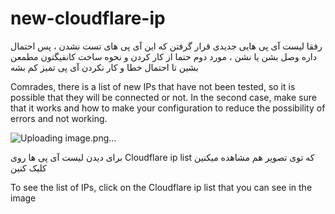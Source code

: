 # new-cloudflare-ip

رفقا لیست آی پی هایی جدیدی قرار گرفتن که این آی پی های تست نشدن ، پس احتمال داره وصل بشن یا نشن ، مورد دوم حتما از کار کردن و نحوه ساخت کانفیگتون مطمعن بشین تا احتمال خطا و کار نکردن آی پی تمیز کم بشه

Comrades, there is a list of new IPs that have not been tested, so it is possible that they will be connected or not. In the second case, make sure that it works and how to make your configuration to reduce the possibility of errors and not working.

![Uploading image.png…]()

برای دیدن لیست آی پی ها روی Cloudflare ip list که توی تصویر هم مشاهده میکنین کلیک کنین

To see the list of IPs, click on the Cloudflare ip list that you can see in the image
